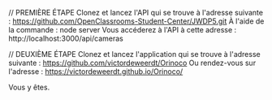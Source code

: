 // PREMIÈRE ÉTAPE
Clonez et lancez l'API qui se trouve à l'adresse suivante : https://github.com/OpenClassrooms-Student-Center/JWDP5.git
À l'aide de la commande : node server
Vous accéderez à l'API à cette adresse : http://localhost:3000/api/cameras

// DEUXIÈME ÉTAPE
Clonez et lancez l'application qui se trouve à l'adresse suivante : https://github.com/victordeweerdt/Orinoco
Ou rendez-vous sur l'adresse : https://victordeweerdt.github.io/Orinoco/

Vous y êtes.